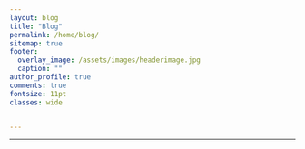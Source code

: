 ```yaml
---
layout: blog
title: "Blog"
permalink: /home/blog/
sitemap: true
footer:
  overlay_image: /assets/images/headerimage.jpg
  caption: ""
author_profile: true
comments: true
fontsize: 11pt
classes: wide


---
```


<hr>
